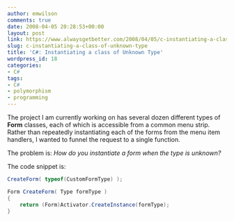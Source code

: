 ```yaml
---
author: emwilson
comments: true
date: 2008-04-05 20:28:53+00:00
layout: post
link: https://www.alwaysgetbetter.com/2008/04/05/c-instantiating-a-class-of-unknown-type/
slug: c-instantiating-a-class-of-unknown-type
title: 'C#: Instantiating a class of Unknown Type'
wordpress_id: 18
categories:
- C#
tags:
- C#
- polymorphism
- programming
---
```


The project I am currently working on has several dozen different types of **Form** classes, each of which is accessible from a common menu strip.  Rather than repeatedly instantiating each of the forms from the menu item handlers, I wanted to funnel the request to a single function.

The problem is: _How do you instantiate a form when the type is unknown?_

The code snippet is:

```csharp
CreateForm( typeof(CustomFormType) );

Form CreateForm( Type formType )
{
    return (Form)Activator.CreateInstance(formType);
}
```
